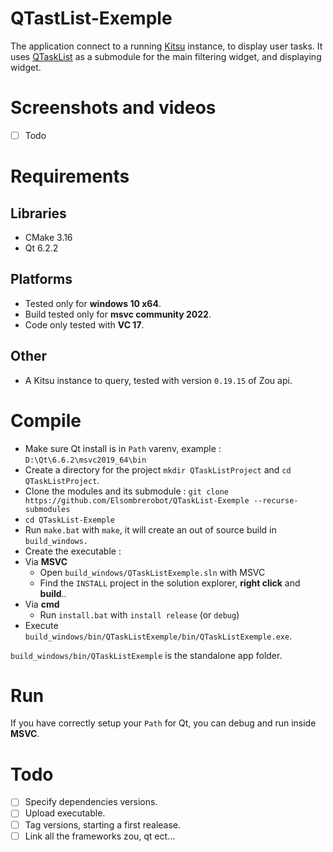 # QTastList-Exemple
The application connect to a running [Kitsu](https://www.cg-wire.com/fr/kitsu) instance, to display user tasks.
It uses [QTaskList](https://github.com/Elsombrerobot/QTaskList) as a submodule for the main filtering widget, and displaying widget.

# Screenshots and videos
* [ ] Todo

# Requirements

## Libraries

- CMake 3.16
- Qt 6.2.2

## Platforms

- Tested only for **windows 10 x64**.
- Build tested only for **msvc community 2022**.
- Code only tested with **VC 17**.

## Other

- A Kitsu instance to query, tested with version `0.19.15` of Zou api.

# Compile

- Make sure Qt install is in `Path` varenv, example : `D:\Qt\6.6.2\msvc2019_64\bin`
- Create a directory for the project `mkdir QTaskListProject` and `cd QTaskListProject`.
- Clone the modules and its submodule : `git clone https://github.com/Elsombrerobot/QTaskList-Exemple --recurse-submodules`
- `cd QTaskList-Exemple`
- Run `make.bat` with `make`, it will create an out of source build in `build_windows.`
- Create the executable : 
- Via **MSVC**
	- Open `build_windows/QTaskListExemple.sln` with MSVC
	- Find the `INSTALL` project in the solution explorer, **right click** and **build**.. 
- Via **cmd**
	- Run `install.bat` with `install release` (or `debug`)
- Execute `build_windows/bin/QTaskListExemple/bin/QTaskListExemple.exe`.

`build_windows/bin/QTaskListExemple` is the standalone app folder.

# Run
If you have correctly setup your `Path` for Qt, you can debug and run inside **MSVC**.

# Todo
* [ ] Specify dependencies versions.
* [ ] Upload executable.
* [ ] Tag versions, starting a first realease.
* [ ] Link all the frameworks zou, qt ect...